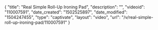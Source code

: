{
    "title": "Real Simple Roll-Up Ironing Pad",
    "description": "",
    "videoid": "110007591",
    "date_created": "1502525897",
    "date_modified": "1504247455",
    "type": "captivate",
    "layout": "video",
    "url": "\/v\/real-simple-roll-up-ironing-pad\/110007591"
}